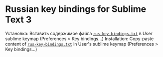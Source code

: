 # Russian key bindings for Sublime Text 3

Установка: Вставить содержимое файла [`rus-key-bindings.txt`](rus-key-bindings.txt) в User sublime keymap (Preferences > Key bindings...)
Installation: Copy-paste content of [`rus-key-bindings.txt`](rus-key-bindings.txt) in User's sublime keymap (Preferences > Key bindings...)
